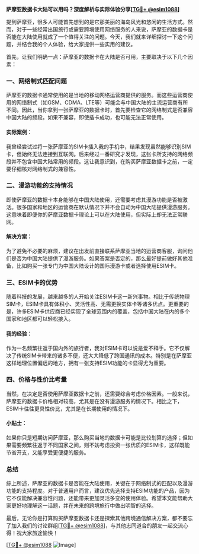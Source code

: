 **萨摩亚数据卡大陆可以用吗？深度解析与实际体验分享[[TG💪+ @esim1088](https://t.me/s/esim1088)]**

提到萨摩亚，很多人可能首先想到的是它那美丽的海岛风光和悠闲的生活方式。然而，对于一些经常出国旅行或需要跨境使用网络服务的人来说，萨摩亚的数据卡是否能在大陆使用就成了一个值得关注的问题。今天，我们就来详细探讨一下这个问题，并结合我的个人体验，给大家提供一些实用的建议。

首先，让我们明确一点：萨摩亚的数据卡在大陆是否可用，主要取决于以下几个因素：

### 一、网络制式匹配问题

萨摩亚的数据卡通常使用的是当地的移动网络运营商提供的服务。而这些运营商使用的网络制式（如GSM、CDMA、LTE等）可能会与中国大陆的主流运营商有所不同。因此，当你拿到一张萨摩亚的数据卡时，首先要检查它的网络制式是否兼容中国大陆的频段。如果不兼容，即使插卡成功，也可能无法正常使用。

#### 实际案例：
我曾经尝试过将一张萨摩亚的SIM卡插入我的手机中，结果发现虽然能够识别SIM卡，但始终无法连接到互联网。后来经过一番研究才发现，这张卡所支持的网络频段并不包含中国大陆常用的频段。这让我意识到，在购买萨摩亚数据卡之前，一定要仔细核对网络制式的兼容性。

### 二、漫游功能的支持情况

即使萨摩亚的数据卡本身能够在中国大陆使用，还需要考虑其漫游功能是否被激活。很多国家和地区的运营商在默认情况下并不会自动为中国大陆提供漫游服务。这意味着即便你的萨摩亚数据卡理论上可以在大陆使用，但实际上却无法正常联网。

#### 解决方案：
为了避免不必要的麻烦，建议在出发前直接联系萨摩亚当地的运营商客服，询问他们是否为中国大陆提供了漫游服务。如果答案是否定的，那么最好提前做好其他准备，比如购买一张专门为中国大陆设计的国际漫游卡或者选择使用ESIM卡。

### 三、ESIM卡的优势

随着科技的发展，越来越多的人开始关注ESIM卡这一新兴事物。相比于传统物理SIM卡，ESIM卡具有体积小、灵活性高、无需更换实体卡等诸多优点。更重要的是，许多ESIM卡供应商已经实现了全球范围内的覆盖，包括中国大陆在内的多个国家和地区都可以轻松接入。

#### 我的经验：
作为一名频繁往返于国内外的旅行者，我对ESIM卡可以说是爱不释手。它不仅解决了传统SIM卡带来的诸多不便，还大大降低了跨国通讯的成本。特别是在萨摩亚这样地理位置偏远的地方，拥有一张支持ESIM功能的卡显得尤为重要。

### 四、价格与性价比考量

当然，在决定是否使用萨摩亚数据卡之前，还需要综合考虑价格因素。一般来说，萨摩亚的数据卡价格相对较高，尤其是在没有漫游服务的情况下。相比之下，ESIM卡往往更具性价比，尤其是在长期使用的情况下。

#### 小贴士：
如果你只是短期访问萨摩亚，那么购买当地的数据卡可能是比较划算的选择；但如果需要频繁往返于不同国家之间，则不妨考虑投资一张优质的ESIM卡，这样既能节省开支，又能享受更便捷的服务。

### 总结

综上所述，萨摩亚的数据卡是否能在大陆使用，关键在于网络制式的匹配以及漫游功能的支持程度。对于普通用户而言，建议优先选择支持ESIM功能的产品，因为它不仅能解决兼容性问题，还能带来更加灵活多变的使用体验。希望本文能帮助大家更好地理解这一话题，并在未来的跨境旅行中做出明智的选择。

最后，无论你是打算购买萨摩亚数据卡还是探索其他跨境通信解决方案，都不要忘了加入我们的讨论群组[[TG💪+ @esim1088](https://t.me/s/esim1088)]，与其他志同道合的朋友一起交流心得！祝大家旅途愉快！

[[TG💪+ @esim1088](https://t.me/s/esim1088) ![Image](https://i.postimg.cc/4NQfJmqS/Snipaste-2025-05-13-00-14-12.png)]